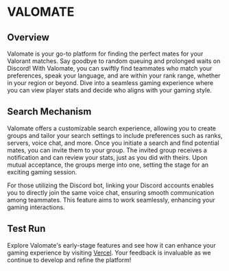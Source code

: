 # VALOMATE
## Overview
Valomate is your go-to platform for finding the perfect mates for your Valorant matches. Say goodbye to random queuing and prolonged waits on Discord! With Valomate, you can swiftly find teammates who match your preferences, speak your language, and are within your rank range, whether in your region or beyond. Dive into a seamless gaming experience where you can view player stats and decide who aligns with your gaming style.

## Search Mechanism
Valomate offers a customizable search experience, allowing you to create groups and tailor your search settings to include preferences such as ranks, servers, voice chat, and more. Once you initiate a search and find potential mates, you can invite them to your group. The invited group receives a notification and can review your stats, just as you did with theirs. Upon mutual acceptance, the groups merge into one, setting the stage for an exciting gaming session.

For those utilizing the Discord bot, linking your Discord accounts enables you to directly join the same voice chat, ensuring smooth communication among teammates. This feature aims to work seamlessly, enhancing your gaming interactions.

## Test Run
Explore Valomate's early-stage features and see how it can enhance your gaming experience by visiting [Vercel](https://valomate.vercel.app/account). Your feedback is invaluable as we continue to develop and refine the platform!
